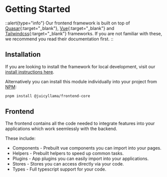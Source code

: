 # Getting Started

::alert{type="info"}
Our frontend framework is built on top of [Quasar](https://quasar.dev){:target="_blank"}, [Vue](https://vuejs.org){:target="_blank"} and [Tailwindcss](https://tailwindcss.com){:target="_blank"} frameworks. If you are not familiar with these, we recommend you read their documentation first.
::

## Installation

If you are looking to install the framework for local development, visit our [install instructions here](https://docs.juicyllama.com/framework#installation).

Alternatively you can install this module individually into your project from [NPM](https://www.npmjs.com/package/@juicyllama/frontend-core):

```bash
pnpm install @juicyllama/frontend-core
```

## Frontend

The frontend contains all the code needed to integrate features into your applications which work seemlessly with the backend.

These include:

- Components - Prebuilt vue components you can import into your pages.
- Helpers - Prebuilt helpers to speed up common tasks.
- Plugins - App plugins you can easily import into your applications.
- Stores - Stores you can access directly via your code.
- Types - Full typescript support for your code.
